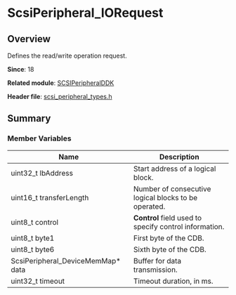 # ScsiPeripheral_IORequest

## Overview

Defines the read/write operation request.

**Since**: 18

**Related module**: [SCSIPeripheralDDK](capi-scsiperipheralddk.md)

**Header file**: [scsi_peripheral_types.h](capi-scsi-peripheral-types-h.md)

## Summary

### Member Variables

| Name| Description|
| -- | -- |
| uint32_t lbAddress | Start address of a logical block.|
| uint16_t transferLength | Number of consecutive logical blocks to be operated.|
| uint8_t control | **Control** field used to specify control information.|
| uint8_t byte1 | First byte of the CDB.|
| uint8_t byte6 | Sixth byte of the CDB.|
| ScsiPeripheral_DeviceMemMap* data | Buffer for data transmission.|
| uint32_t timeout | Timeout duration, in ms.|
